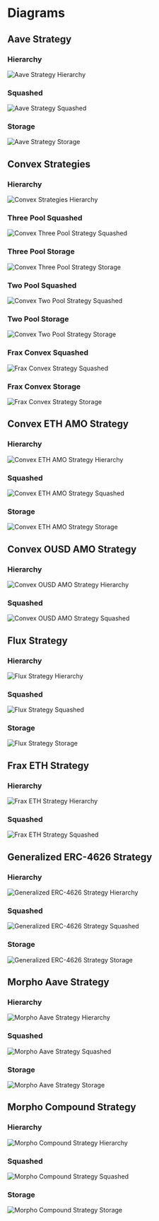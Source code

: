 # Diagrams

## Aave Strategy

### Hierarchy

![Aave Strategy Hierarchy](../../docs/AaveStrategyHierarchy.svg)

### Squashed

![Aave Strategy Squashed](../../docs/AaveStrategySquashed.svg)

### Storage

![Aave Strategy Storage](../../docs/AaveStrategyStorage.svg)

## Convex Strategies

### Hierarchy

![Convex Strategies Hierarchy](../../docs/ConvexStrategiesHierarchy.svg)

### Three Pool Squashed

![Convex Three Pool Strategy Squashed](../../docs/ConvexThreePoolStrategySquashed.svg)

### Three Pool Storage

![Convex Three Pool Strategy Storage](../../docs/ConvexThreePoolStrategyStorage.svg)

### Two Pool Squashed

![Convex Two Pool Strategy Squashed](../../docs/ConvexTwoPoolStrategySquashed.svg)

### Two Pool Storage

![Convex Two Pool Strategy Storage](../../docs/ConvexTwoPoolStrategyStorage.svg)

### Frax Convex Squashed

![Frax Convex Strategy Squashed](../../docs/FraxConvexStrategySquashed.svg)

### Frax Convex Storage

![Frax Convex Strategy Storage](../../docs/FraxConvexStrategyStorage.svg)

## Convex ETH AMO Strategy

### Hierarchy

![Convex ETH AMO Strategy Hierarchy](../../docs/ConvexEthMetaStrategyHierarchy.svg)

### Squashed

![Convex ETH AMO Strategy Squashed](../../docs/ConvexEthMetaStrategySquashed.svg)

### Storage

![Convex ETH AMO Strategy Storage](../../docs/ConvexEthMetaStrategyStorage.svg)

## Convex OUSD AMO Strategy

### Hierarchy

![Convex OUSD AMO Strategy Hierarchy](../../docs/ConvexOUSDMetaStrategyHierarchy.svg)

### Squashed

![Convex OUSD AMO Strategy Squashed](../../docs/ConvexOUSDMetaStrategySquashed.svg)

<!-- ### Storage

![Convex OUSD AMO Strategy Storage](../../docs/ConvexOUSDMetaStrategyStorage.svg) -->

## Flux Strategy

### Hierarchy

![Flux Strategy Hierarchy](../../docs/FluxStrategyHierarchy.svg)

### Squashed

![Flux Strategy Squashed](../../docs/FluxStrategySquashed.svg)

### Storage

![Flux Strategy Storage](../../docs/FluxStrategyStorage.svg)

## Frax ETH Strategy

### Hierarchy

![Frax ETH Strategy Hierarchy](../../docs/FraxETHStrategyHierarchy.svg)

### Squashed

![Frax ETH Strategy Squashed](../../docs/FraxETHStrategySquashed.svg)

<!-- ### Storage

![Frax ETH Strategy Storage](../../docs/FraxETHStrategyStorage.svg) -->

## Generalized ERC-4626 Strategy

### Hierarchy

![Generalized ERC-4626 Strategy Hierarchy](../../docs/Generalized4626StrategyHierarchy.svg)

### Squashed

![Generalized ERC-4626 Strategy Squashed](../../docs/Generalized4626StrategySquashed.svg)

### Storage

![Generalized ERC-4626 Strategy Storage](../../docs/Generalized4626StrategyStorage.svg)

## Morpho Aave Strategy

### Hierarchy

![Morpho Aave Strategy Hierarchy](../../docs/MorphoAaveStrategyHierarchy.svg)

### Squashed

![Morpho Aave Strategy Squashed](../../docs/MorphoAaveStrategySquashed.svg)

### Storage

![Morpho Aave Strategy Storage](../../docs/MorphoAaveStrategyStorage.svg)

## Morpho Compound Strategy

### Hierarchy

![Morpho Compound Strategy Hierarchy](../../docs/MorphoCompStrategyHierarchy.svg)

### Squashed

![Morpho Compound Strategy Squashed](../../docs/MorphoCompStrategySquashed.svg)

### Storage

![Morpho Compound Strategy Storage](../../docs/MorphoCompStrategyStorage.svg)
